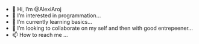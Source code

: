 - 👋 Hi, I’m @AlexiAroj
- 👀 I’m interested in programmation...
- 🌱 I’m currently learning basics...
- 💞️ I’m looking to collaborate on my self and then with good entrepeener...
- 📫 How to reach me ...

<!---
AlexiAroj/AlexiAroj is a ✨ special ✨ repository because its `README.md` (this file) appears on your GitHub profile.
You can click the Preview link to take a look at your changes.
--->

